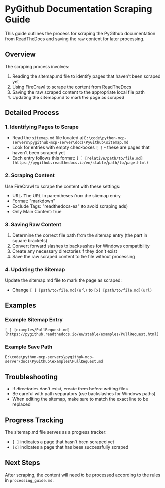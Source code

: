 # PyGithub Documentation Scraping Guide

This guide outlines the process for scraping the PyGithub documentation from ReadTheDocs and saving the raw content for later processing.

## Overview

The scraping process involves:
1. Reading the sitemap.md file to identify pages that haven't been scraped yet
2. Using FireCrawl to scrape the content from ReadTheDocs
3. Saving the raw scraped content to the appropriate local file path
4. Updating the sitemap.md to mark the page as scraped

## Detailed Process

### 1. Identifying Pages to Scrape

- Read the `sitemap.md` file located at `E:\code\python-mcp-servers\pygithub-mcp-server\docs\PyGithub\sitemap.md`
- Look for entries with empty checkboxes `[ ]` - these are pages that haven't been scraped yet
- Each entry follows this format: `[ ] [relative/path/to/file.md](https://pygithub.readthedocs.io/en/stable/path/to/page.html)`

### 2. Scraping Content

Use FireCrawl to scrape the content with these settings:
- URL: The URL in parentheses from the sitemap entry
- Format: "markdown"
- Exclude Tags: "readthedocs-ea" (to avoid scraping ads)
- Only Main Content: true

### 3. Saving Raw Content

1. Determine the correct file path from the sitemap entry (the part in square brackets)
2. Convert forward slashes to backslashes for Windows compatibility
3. Create any necessary directories if they don't exist
4. Save the raw scraped content to the file without processing

### 4. Updating the Sitemap

Update the sitemap.md file to mark the page as scraped:
- Change `[ ] [path/to/file.md](url)` to `[x] [path/to/file.md](url)`

## Examples

### Example Sitemap Entry
```
[ ] [examples/PullRequest.md](https://pygithub.readthedocs.io/en/stable/examples/PullRequest.html)
```

### Example Save Path
```
E:\code\python-mcp-servers\pygithub-mcp-server\docs\PyGithub\examples\PullRequest.md
```

## Troubleshooting

- If directories don't exist, create them before writing files
- Be careful with path separators (use backslashes for Windows paths)
- When editing the sitemap, make sure to match the exact line to be replaced

## Progress Tracking

The sitemap.md file serves as a progress tracker:
- `[ ]` indicates a page that hasn't been scraped yet
- `[x]` indicates a page that has been successfully scraped

## Next Steps

After scraping, the content will need to be processed according to the rules in `processing_guide.md`.

